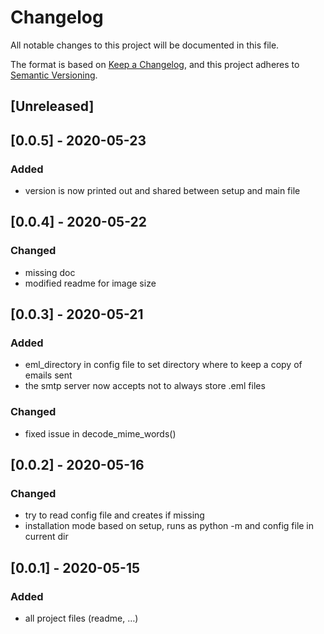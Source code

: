 # Changelog
All notable changes to this project will be documented in this file.

The format is based on [Keep a Changelog](https://keepachangelog.com/en/1.0.0/), and this project adheres to [Semantic Versioning](https://semver.org/spec/v2.0.0.html).

## [Unreleased]

## [0.0.5] - 2020-05-23

### Added

- version is now printed out and shared between setup and main file

## [0.0.4] - 2020-05-22

### Changed

- missing doc
- modified readme for image size


## [0.0.3] - 2020-05-21

### Added

- eml_directory in config file to set directory where to keep a copy of emails sent
- the smtp server now accepts not to always store .eml files

### Changed

- fixed issue in decode_mime_words()

## [0.0.2] - 2020-05-16

### Changed

- try to read config file and creates if missing
- installation mode based on setup, runs as python -m and config file in current dir

## [0.0.1] - 2020-05-15

### Added
- all project files (readme, …)

